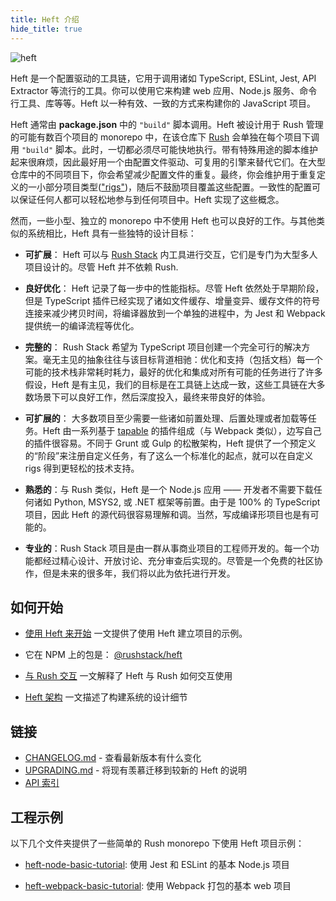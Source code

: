 ```yaml
---
title: Heft 介绍
hide_title: true
---
```


<div>
  <img src="/images/heft-logo-horse.svg" alt="heft" title="heft" style={{ width: '380px', paddingTop: '30px' }} />
  <p />
</div>

<!-- --------------------------------------------------------------------------- -->
<!-- Text below this line should stay in sync with heft's package README.md file -->
<!-- --------------------------------------------------------------------------- -->

Heft 是一个配置驱动的工具链，它用于调用诸如 TypeScript, ESLint, Jest, API Extractor 等流行的工具。你可以使用它来构建 web 应用、Node.js 服务、命令行工具、库等等。Heft 以一种有效、一致的方式来构建你的 JavaScript 项目。

Heft 通常由 **package.json** 中的 `"build"` 脚本调用。Heft 被设计用于 Rush 管理的可能有数百个项目的 monorepo 中，在该仓库下 [Rush](@rushjs/) 会单独在每个项目下调用 `"build"` 脚本。此时，一切都必须尽可能快地执行。带有特殊用途的脚本维护起来很麻烦，因此最好用一个由配置文件驱动、可复用的引擎来替代它们。在大型仓库中的不同项目下，你会希望减少配置文件的重复。最终，你会维护用于重复定义的一小部分项目类型(["rigs"](https://rushstack.io/pages/heft/rig_packages/))，随后不鼓励项目覆盖这些配置。一致性的配置可以保证任何人都可以轻松地参与到任何项目中。Heft 实现了这些概念。

然而，一些小型、独立的 monorepo 中不使用 Heft 也可以良好的工作。与其他类似的系统相比，Heft 具有一些独特的设计目标：

- **可扩展**： Heft 可以与 [Rush Stack](https://rushstack.io/) 内工具进行交互，它们是专门为大型多人项目设计的。尽管 Heft 并不依赖 Rush.

- **良好优化**： Heft 记录了每一步中的性能指标。尽管 Heft 依然处于早期阶段，但是 TypeScript 插件已经实现了诸如文件缓存、增量变异、缓存文件的符号连接来减少拷贝时间，将编译器放到一个单独的进程中，为 Jest 和 Webpack 提供统一的编译流程等优化。

- **完整的**： Rush Stack 希望为 TypeScript 项目创建一个完全可行的解决方案。毫无主见的抽象往往与该目标背道相驰：优化和支持（包括文档）每一个可能的技术栈非常耗时耗力，最好的优化和集成对所有可能的任务进行了许多假设，Heft 是有主见，我们的目标是在工具链上达成一致，这些工具链在大多数场景下可以良好工作，然后深度投入，最终来带良好的体验。

- **可扩展的**： 大多数项目至少需要一些诸如前置处理、后置处理或者加载等任务。Heft 由一系列基于 [tapable](https://www.npmjs.com/package/tapable) 的插件组成（与 Webpack 类似），边写自己的插件很容易。不同于 Grunt 或 Gulp 的松散架构，Heft 提供了一个预定义的“阶段”来注册自定义任务，有了这么一个标准化的起点，就可以在自定义 rigs 得到更轻松的技术支持。

- **熟悉的**：与 Rush 类似，Heft 是一个 Node.js 应用 —— 开发者不需要下载任何诸如 Python, MSYS2, 或 .NET 框架等前置。由于是 100% 的 TypeScript 项目，因此 Heft 的源代码很容易理解和调。当然，写成编译形项目也是有可能的。

- **专业的**：Rush Stack 项目是由一群从事商业项目的工程师开发的。每一个功能都经过精心设计、开放讨论、充分审查后实现的。尽管是一个免费的社区协作，但是未来的很多年，我们将以此为依托进行开发。

<!-- --------------------------------------------------------------------------- -->
<!-- Text above this line should stay in sync with heft's package README.md file -->
<!-- --------------------------------------------------------------------------- -->

## 如何开始

- [使用 Heft 来开始](../heft_tutorials/getting_started.md) 一文提供了使用 Heft 建立项目的示例。

- 它在 NPM 上的包是： [@rushstack/heft](https://www.npmjs.com/package/@rushstack/heft)

- [与 Rush 交互](../heft_tutorials/heft_and_rush.md) 一文解释了 Heft 与 Rush 如何交互使用

- [Heft 架构](./architecture.md) 一文描述了构建系统的设计细节

## 链接

- [CHANGELOG.md](https://github.com/microsoft/rushstack/blob/master/apps/heft/CHANGELOG.md) - 查看最新版本有什么变化
- [UPGRADING.md](https://github.com/microsoft/rushstack/blob/master/apps/heft/UPGRADING.md) - 将现有羡慕迁移到较新的 Heft 的说明
- [API 索引](https://api.rushstack.io/pages/heft/)

## 工程示例

以下几个文件夹提供了一些简单的 Rush monorepo 下使用 Heft 项目示例：

- [heft-node-basic-tutorial](https://github.com/microsoft/rushstack-samples/tree/main/heft/heft-node-basic-tutorial): 使用 Jest 和 ESLint 的基本 Node.js 项目

- [heft-webpack-basic-tutorial](https://github.com/microsoft/rushstack-samples/tree/main/heft/heft-webpack-basic-tutorial): 使用 Webpack 打包的基本 web 项目
